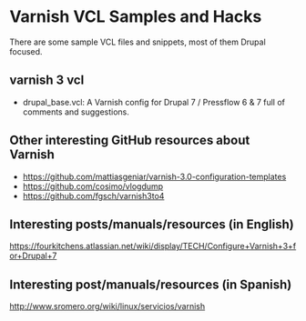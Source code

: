 Varnish VCL Samples and Hacks
=============================

There are some sample VCL files and snippets, most of them Drupal focused.

varnish 3 vcl
-------------

* drupal_base.vcl: A Varnish config for Drupal 7 / Pressflow 6 & 7 full of comments and suggestions.

Other interesting GitHub resources about Varnish
------------------------------------------------

* https://github.com/mattiasgeniar/varnish-3.0-configuration-templates
* https://github.com/cosimo/vlogdump
* https://github.com/fgsch/varnish3to4

Interesting posts/manuals/resources (in English)
------------------------------------------------
https://fourkitchens.atlassian.net/wiki/display/TECH/Configure+Varnish+3+for+Drupal+7

Interesting post/manuals/resources (in Spanish)
-----------------------------------------------
http://www.sromero.org/wiki/linux/servicios/varnish


